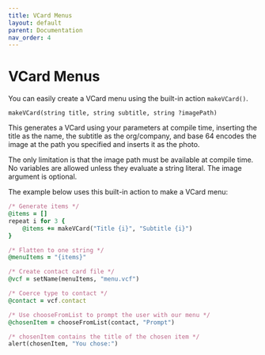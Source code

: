 ```yaml
---
title: VCard Menus
layout: default
parent: Documentation
nav_order: 4
---
```


# VCard Menus

You can easily create a VCard menu using the built-in action `makeVCard()`.

```
makeVCard(string title, string subtitle, string ?imagePath)
```

This generates a VCard using your parameters at compile time, inserting the title as the name, the subtitle as the org/company, and base 64 encodes the image at the path you specified and inserts it as the photo.

The only limitation is that the image path must be available at compile time. No variables are allowed unless they evaluate a string literal. The image argument is optional.

The example below uses this built-in action to make a VCard menu:

```ruby
/* Generate items */
@items = []
repeat i for 3 {
    @items += makeVCard("Title {i}", "Subtitle {i}")
}

/* Flatten to one string */
@menuItems = "{items}"

/* Create contact card file */
@vcf = setName(menuItems, "menu.vcf")

/* Coerce type to contact */
@contact = vcf.contact

/* Use chooseFromList to prompt the user with our menu */
@chosenItem = chooseFromList(contact, "Prompt")

/* chosenItem contains the title of the chosen item */
alert(chosenItem, "You chose:")
```
